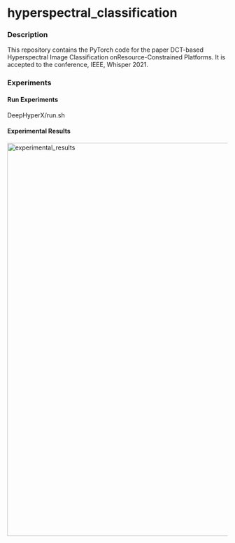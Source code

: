 # hyperspectral_classification

### Description
This repository contains the PyTorch code for the paper DCT-based Hyperspectral Image Classification onResource-Constrained Platforms. It is accepted to the conference, IEEE, Whisper 2021.

### Experiments
#### Run Experiments
DeepHyperX/run.sh

#### Experimental Results
<img src= "https://user-images.githubusercontent.com/35347191/110701722-87ae0f00-81bf-11eb-8afe-73a4d01ed0e0.png" alt="experimental_results" width=900/>
